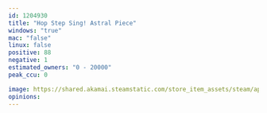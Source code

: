 ```yaml
---
id: 1204930
title: "Hop Step Sing! Astral Piece"
windows: "true"
mac: "false"
linux: false
positive: 88
negative: 1
estimated_owners: "0 - 20000"
peak_ccu: 0

image: https://shared.akamai.steamstatic.com/store_item_assets/steam/apps/1204930/header.jpg?t=1723877660
opinions:
---
```

